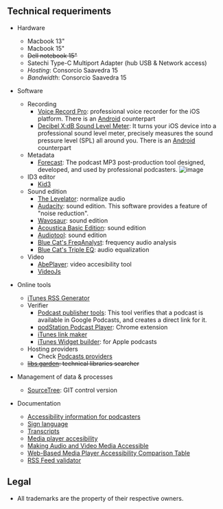 ## Technical requeriments ##

* Hardware
     - Macbook 13"
	 - Macbook 15"
	 - ~~Dell notebook 15"~~
     - Satechi Type-C Multiport Adapter (hub USB & Network access)
     - _Hosting_: Consorcio Saavedra 15
     - _Bandwidth_: Consorcio Saavedra 15
* Software
     - Recording
          - [Voice Record Pro](https://apps.apple.com/ar/app/voice-record-pro/id546983235): professional voice recorder for the iOS platform. There is an [Android](https://play.google.com/store/apps/details?id=ca.bejbej.voicerecordpro&hl=es) counterpart
          - [Decibel X:dB Sound Level Meter](https://apps.apple.com/us/app/decibel-10-noise-db-meter-fft-frequency-analyzer/id448155923): It turns your iOS device into a professional sound level meter, precisely measures the sound pressure level (SPL) all around you. There is an [Android](https://play.google.com/store/apps/details?id=com.skypaw.decibel&hl=es_AR) counterpart
     - Metadata
          - [Forecast](https://overcast.fm/forecast): The podcast MP3 post-production tool designed, developed, and used by professional podcasters.
     ![image](https://bitbucket.org/repo/48bkkAE/images/4006804565-forecast-screenshot.png)
     - ID3 editor
          - [Kid3](https://kid3.kde.org/)
     - Sound edition
          * [The Levelator](https://apps.apple.com/us/app/the-levelator/id1493326487?mt=12): normalize audio
          * [Audacity](http://www.audacityteam.org): sound edition. This software provides a feature of "noise reduction".
          * [Wavosaur](http://www.wavosaur.com/): sound edition
          * [Acoustica Basic Edition](https://acondigital.com/products/acoustica-audio-editor/): sound edition
          * [Audiotool](https://www.audiotool.com/): sound edition
          * [Blue Cat's FreqAnalyst](https://www.bluecataudio.com/Products/Bundle_FreewarePack/): frequency audio analysis
          * [Blue Cat's Triple EQ](https://www.bluecataudio.com/Products/Bundle_FreewarePack/): audio equalization
     - Video
          - [AbePlayer](https://ableplayer.github.io/ableplayer/): video accesibility tool
          - [VideoJs](https://videojs.com/)
* Online tools
     - [iTunes RSS Generator](https://rss.itunes.apple.com/en-us)
     - Verifier
          - [Podcast publisher tools](https://search.google.com/devtools/podcast/preview): This tool verifies that a podcast is available in Google Podcasts, and creates a direct link for it.
          - [podStation Podcast Player](https://chrome.google.com/webstore/detail/podstation-podcast-player/bpcagekijmfcocgjlnnhpdogbplajjfn): Chrome extension
          - [iTunes link maker](https://linkmaker.itunes.apple.com/en-us)
          - [iTunes Widget builder](https://widgets.itunes.apple.com/): for Apple podcasts
     - Hosting providers
          - Check [Podcasts providers](https://bitbucket.org/imhicihu/auvisual/src/master/Podcasts_providers.md)
     - ~~[libs.garden](https://libs.garden/): technical libraries searcher~~

* Management of data & processes
     - [SourceTree](https://www.sourcetreeapp.com/): GIT control version    
* Documentation
     - [Accessibility information for podcasters](https://kb.iu.edu/d/awuz)
     - [Sign language](https://www.w3.org/WAI/media/av/sign-languages/)
     - [Transcripts](https://www.w3.org/WAI/media/av/transcripts/#checklist)
     - [Media player accesibility](https://www.w3.org/WAI/media/av/player/)
     - [Making Audio and Video Media Accessible](https://www.w3.org/WAI/media/av/)
     - [Web-Based Media Player Accessibility Comparison Table](http://kensgists.github.io/apt/)
     - [RSS Feed validator](https://validator.w3.org/feed/docs/rss2.html)
     
## Legal ##

* All trademarks are the property of their respective owners.